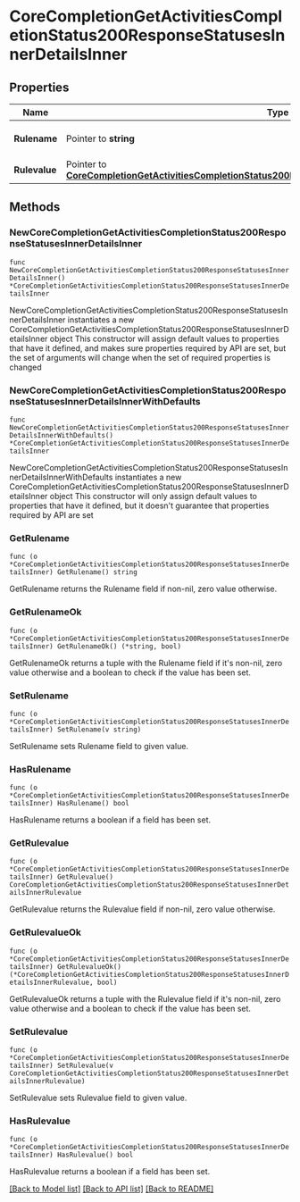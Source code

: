 # CoreCompletionGetActivitiesCompletionStatus200ResponseStatusesInnerDetailsInner

## Properties

Name | Type | Description | Notes
------------ | ------------- | ------------- | -------------
**Rulename** | Pointer to **string** | Rule name | [optional] [default to "null"]
**Rulevalue** | Pointer to [**CoreCompletionGetActivitiesCompletionStatus200ResponseStatusesInnerDetailsInnerRulevalue**](CoreCompletionGetActivitiesCompletionStatus200ResponseStatusesInnerDetailsInnerRulevalue.md) |  | [optional] 

## Methods

### NewCoreCompletionGetActivitiesCompletionStatus200ResponseStatusesInnerDetailsInner

`func NewCoreCompletionGetActivitiesCompletionStatus200ResponseStatusesInnerDetailsInner() *CoreCompletionGetActivitiesCompletionStatus200ResponseStatusesInnerDetailsInner`

NewCoreCompletionGetActivitiesCompletionStatus200ResponseStatusesInnerDetailsInner instantiates a new CoreCompletionGetActivitiesCompletionStatus200ResponseStatusesInnerDetailsInner object
This constructor will assign default values to properties that have it defined,
and makes sure properties required by API are set, but the set of arguments
will change when the set of required properties is changed

### NewCoreCompletionGetActivitiesCompletionStatus200ResponseStatusesInnerDetailsInnerWithDefaults

`func NewCoreCompletionGetActivitiesCompletionStatus200ResponseStatusesInnerDetailsInnerWithDefaults() *CoreCompletionGetActivitiesCompletionStatus200ResponseStatusesInnerDetailsInner`

NewCoreCompletionGetActivitiesCompletionStatus200ResponseStatusesInnerDetailsInnerWithDefaults instantiates a new CoreCompletionGetActivitiesCompletionStatus200ResponseStatusesInnerDetailsInner object
This constructor will only assign default values to properties that have it defined,
but it doesn't guarantee that properties required by API are set

### GetRulename

`func (o *CoreCompletionGetActivitiesCompletionStatus200ResponseStatusesInnerDetailsInner) GetRulename() string`

GetRulename returns the Rulename field if non-nil, zero value otherwise.

### GetRulenameOk

`func (o *CoreCompletionGetActivitiesCompletionStatus200ResponseStatusesInnerDetailsInner) GetRulenameOk() (*string, bool)`

GetRulenameOk returns a tuple with the Rulename field if it's non-nil, zero value otherwise
and a boolean to check if the value has been set.

### SetRulename

`func (o *CoreCompletionGetActivitiesCompletionStatus200ResponseStatusesInnerDetailsInner) SetRulename(v string)`

SetRulename sets Rulename field to given value.

### HasRulename

`func (o *CoreCompletionGetActivitiesCompletionStatus200ResponseStatusesInnerDetailsInner) HasRulename() bool`

HasRulename returns a boolean if a field has been set.

### GetRulevalue

`func (o *CoreCompletionGetActivitiesCompletionStatus200ResponseStatusesInnerDetailsInner) GetRulevalue() CoreCompletionGetActivitiesCompletionStatus200ResponseStatusesInnerDetailsInnerRulevalue`

GetRulevalue returns the Rulevalue field if non-nil, zero value otherwise.

### GetRulevalueOk

`func (o *CoreCompletionGetActivitiesCompletionStatus200ResponseStatusesInnerDetailsInner) GetRulevalueOk() (*CoreCompletionGetActivitiesCompletionStatus200ResponseStatusesInnerDetailsInnerRulevalue, bool)`

GetRulevalueOk returns a tuple with the Rulevalue field if it's non-nil, zero value otherwise
and a boolean to check if the value has been set.

### SetRulevalue

`func (o *CoreCompletionGetActivitiesCompletionStatus200ResponseStatusesInnerDetailsInner) SetRulevalue(v CoreCompletionGetActivitiesCompletionStatus200ResponseStatusesInnerDetailsInnerRulevalue)`

SetRulevalue sets Rulevalue field to given value.

### HasRulevalue

`func (o *CoreCompletionGetActivitiesCompletionStatus200ResponseStatusesInnerDetailsInner) HasRulevalue() bool`

HasRulevalue returns a boolean if a field has been set.


[[Back to Model list]](../README.md#documentation-for-models) [[Back to API list]](../README.md#documentation-for-api-endpoints) [[Back to README]](../README.md)


